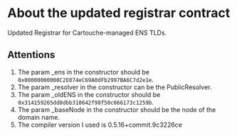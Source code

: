 # About the updated registrar contract

Updated Registrar for Cartouche-managed ENS TLDs.

## Attentions

1. The param _ens in the constructor should be `0x00000000000C2E074eC69A0dFb2997BA6C7d2e1e`.
2. The param _resolver in the constructor can be the PublicResolver.
3. The param _oldENS in the constructor should be `0x314159265dd8dbb310642f98f50c066173c1259b`.
4. The param _baseNode in the constructor should be the node of the domain name.
5. The compiler version I used is 0.5.16+commit.9c3226ce
